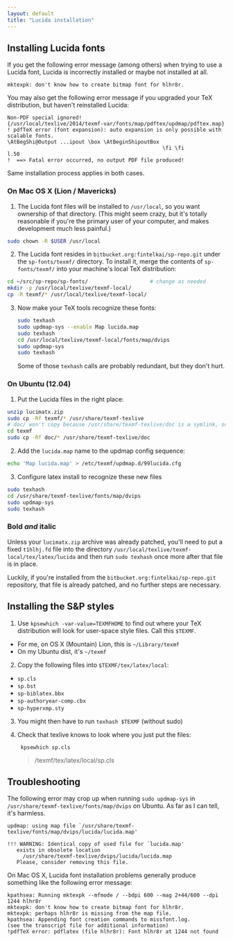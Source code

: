```yaml
---
layout: default
title: "Lucida installation"
---
```


## Installing Lucida fonts

If you get the following error message (among others) when trying to use a Lucida font, Lucida is incorrectly installed or maybe not installed at all.

    mktexpk: don't know how to create bitmap font for hlhr8r.

You may also get the following error message if you upgraded your TeX distribution, but haven't reinstalled Lucida:

    Non-PDF special ignored!
    {/usr/local/texlive/2014/texmf-var/fonts/map/pdftex/updmap/pdftex.map}
    ! pdfTeX error (font expansion): auto expansion is only possible with
    scalable fonts.
    \AtBegShi@Output ...ipout \box \AtBeginShipoutBox
                                                      \fi \fi
    l.50
    !  ==> Fatal error occurred, no output PDF file produced!

Same installation process applies in both cases.


### On Mac OS X (Lion / Mavericks)

1. The Lucida font files will be installed to `/usr/local`, so you want ownership
of that directory. (This might seem crazy, but it's totally reasonable if
you're the primary user of your computer, and makes development much less painful.)

  ```bash
  sudo chown -R $USER /usr/local
  ```
2. The Lucida font resides in `bitbucket.org:fintelkai/sp-repo.git` under the
`sp-fonts/texmf/` directory. To install it, merge the contents of `sp-fonts/texmf/`
into your machine's local TeX distribution:
```bash
cd ~/src/sp-repo/sp-fonts/                    # change as needed
mkdir -p /usr/local/texlive/texmf-local/
cp -R texmf/* /usr/local/texlive/texmf-local/
```
3. Now make your TeX tools recognize these fonts:

    ```bash
    sudo texhash
    sudo updmap-sys --enable Map lucida.map
    sudo texhash
    cd /usr/local/texlive/texmf-local/fonts/map/dvips
    sudo updmap-sys
    sudo texhash
    ```
    Some of those `texhash` calls are probably redundant, but they don't hurt.


### On Ubuntu (12.04)

1. Put the Lucida files in the right place:
  ```bash
  unzip lucimatx.zip
  sudo cp -Rf texmf/* /usr/share/texmf-texlive
  # doc/ won't copy because /usr/share/texmf-texlive/doc is a symlink, so:
  cd texmf
  sudo cp -Rf doc/* /usr/share/texmf-texlive/doc
  ```
2. Add the `lucida.map` name to the updmap config sequence:
  ```bash
  echo 'Map lucida.map' > /etc/texmf/updmap.d/99lucida.cfg
  ```
3. Configure latex install to recognize these new files
  ```bash
  sudo texhash
  cd /usr/share/texmf-texlive/fonts/map/dvips
  sudo updmap-sys
  sudo texhash
  ```


### Bold *and* italic

Unless your `lucimatx.zip` archive was already patched, you'll need to put a
fixed `t1hlhj.fd` file into the directory
`/usr/local/texlive/texmf-local/tex/latex/lucida` and then run `sudo texhash`
once more after that file is in place.

Luckily, if you're installed from the `bitbucket.org:fintelkai/sp-repo.git`
repository, that file is already patched, and no further steps are necessary.


## Installing the S&P styles

1. Use `kpsewhich -var-value=TEXMFHOME` to find out where your TeX distribution will look for user-space style files.
  Call this `$TEXMF`.

  * For me, on OS X (Mountain) Lion, this is `~/Library/texmf`
  * On my Ubuntu dist, it's `~/texmf`

2. Copy the following files into `$TEXMF/tex/latex/local`:

  * `sp.cls`
  * `sp.bst`
  * `sp-biblatex.bbx`
  * `sp-authoryear-comp.cbx`
  * `sp-hyperxmp.sty`

3. You might then have to run `texhash $TEXMF` (without sudo)
4. Check that texlive knows to look where you just put the files:

        kpsewhich sp.cls

    > /texmf/tex/latex/local/sp.cls


## Troubleshooting

The following error may crop up when running `sudo updmap-sys` in `/usr/share/texmf-texlive/fonts/map/dvips` on Ubuntu.
As far as I can tell, it's harmless.

    updmap: using map file `/usr/share/texmf-texlive/fonts/map/dvips/lucida/lucida.map'

    !!! WARNING: Identical copy of used file for `lucida.map'
       exists in obsolete location
         /usr/share/texmf-texlive/dvips/lucida/lucida.map
       Please, consider removing this file.

On Mac OS X, Lucida font installation problems generally produce something like the following error message:

    kpathsea: Running mktexpk --mfmode / --bdpi 600 --mag 2+44/600 --dpi 1244 hlhr8r
    mktexpk: don't know how to create bitmap font for hlhr8r.
    mktexpk: perhaps hlhr8r is missing from the map file.
    kpathsea: Appending font creation commands to missfont.log.
    (see the transcript file for additional information)
    !pdfTeX error: pdflatex (file hlhr8r): Font hlhr8r at 1244 not found
